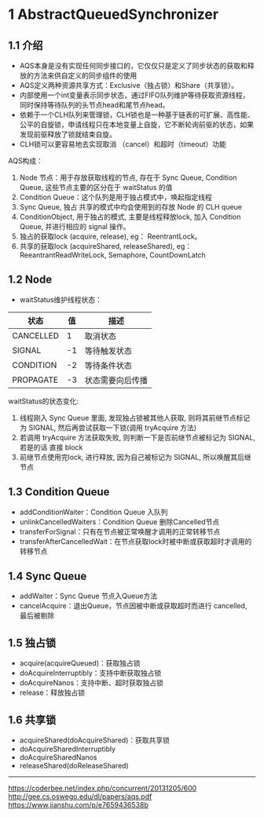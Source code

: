 # 1 AbstractQueuedSynchronizer

## 1.1 介绍

- AQS本身是没有实现任何同步接口的，它仅仅只是定义了同步状态的获取和释放的方法来供自定义的同步组件的使用
- AQS定义两种资源共享方式：Exclusive（独占锁）和Share（共享锁）。
- 内部使用一个int变量表示同步状态，通过FIFO队列维护等待获取资源线程，同时保持等待队列的头节点head和尾节点head。
- 依赖于一个CLH队列来管理锁，CLH锁也是一种基于链表的可扩展、高性能、公平的自旋锁，申请线程只在本地变量上自旋，它不断轮询前驱的状态，如果发现前驱释放了锁就结束自旋。
- CLH锁可以更容易地去实现取消 （cancel）和超时（timeout）功能

AQS构成：

1. Node 节点：用于存放获取线程的节点, 存在于 Sync Queue, Condition Queue, 这些节点主要的区分在于 waitStatus 的值
2. Condition Queue：这个队列是用于独占模式中，唤起指定线程
3. Sync Queue, 独占 共享的模式中均会使用到的存放 Node 的 CLH queue
4. ConditionObject, 用于独占的模式, 主要是线程释放lock, 加入 Condition Queue, 并进行相应的 signal 操作。
5. 独占的获取lock (acquire, release), eg： ReentrantLock。
6. 共享的获取lock (acquireShared, releaseShared), eg： ReeantrantReadWriteLock, Semaphore, CountDownLatch


## 1.2 Node

- waitStatus维护线程状态：

 状态| 值 | 描述
------------- | -------------|---------|
CANCELLED	| 1 | 取消状态 |
SIGNAL | -1 | 等待触发状态 |
CONDITION	| -2 | 等待条件状态 |
PROPAGATE	| -3 | 状态需要向后传播|

waitStatus的状态变化:

 1. 线程刚入 Sync Queue 里面, 发现独占锁被其他人获取, 则将其前继节点标记为 SIGNAL, 然后再尝试获取一下锁(调用 tryAcquire 方法)
 2. 若调用 tryAcquire 方法获取失败, 则判断一下是否前继节点被标记为 SIGNAL, 若是的话 直接 block
 3. 前继节点使用完lock, 进行释放, 因为自己被标记为 SIGNAL, 所以唤醒其后继节点

## 1.3 Condition Queue

- addConditionWaiter：Condition Queue 入队列
- unlinkCancelledWaiters：Condition Queue 删除Cancelled节点
- transferForSignal：只有在节点被正常唤醒才调用的正常转移节点
- transferAfterCancelledWait：在节点获取lock时被中断或获取超时才调用的转移节点

## 1.4 Sync Queue

- addWaiter：Sync Queue 节点入Queue方法 
- cancelAcquire：退出Queue，节点因被中断或获取超时而进行 cancelled, 最后被剔除

## 1.5 独占锁

- acquire(acquireQueued)：获取独占锁
- doAcquireInterruptibly：支持中断获取独占锁
- doAcquireNanos：支持中断、超时获取独占锁
- release：释放独占锁

## 1.6 共享锁

- acquireShared(doAcquireShared)：获取共享锁
- doAcquireSharedInterruptibly
- doAcquireSharedNanos
- releaseShared(doReleaseShared)



---

https://coderbee.net/index.php/concurrent/20131205/600<br>
http://gee.cs.oswego.edu/dl/papers/aqs.pdf<br>
https://www.jianshu.com/p/e7659436538b
